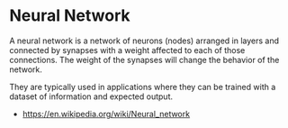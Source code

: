 # Neural Network

A neural network is a network of neurons (nodes) arranged in layers and connected by synapses with a weight affected to each of those connections.
The weight of the synapses will change the behavior of the network.

They are typically used in applications where they can be trained with a dataset of information and expected output.

* <https://en.wikipedia.org/wiki/Neural_network>
